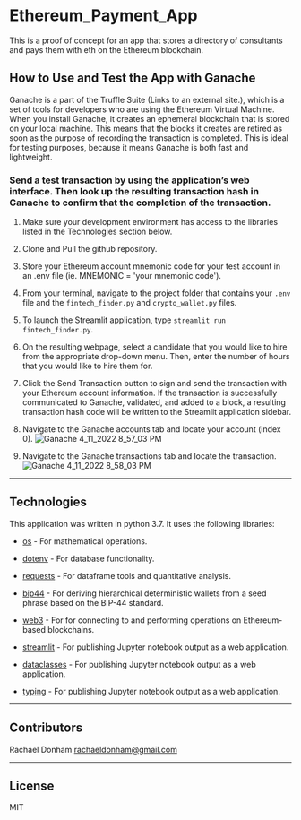 # Ethereum_Payment_App
This is a proof of concept for an app that stores a directory of consultants and pays them with eth on the Ethereum blockchain.

## How to Use and Test the App with Ganache

Ganache is a part of the Truffle Suite (Links to an external site.), which is a set of tools for developers who are using the Ethereum Virtual Machine. When you install Ganache, it creates an ephemeral blockchain that is stored on your local machine. This means that the blocks it creates are retired as soon as the purpose of recording the transaction is completed. This is ideal for testing purposes, because it means Ganache is both fast and lightweight.

### Send a test transaction by using the application’s web interface. Then look up the resulting transaction hash in Ganache to confirm that the completion of the transaction.

1. Make sure your development environment has access to the libraries listed in the Technologies section below.
2. Clone and Pull the github repository.
3. Store your Ethereum account mnemonic code for your test account in an .env file (ie. MNEMONIC = 'your mnemonic code').
4. From your terminal, navigate to the project folder that contains your `.env` file and the `fintech_finder.py` and `crypto_wallet.py` files.
5. To launch the Streamlit application, type `streamlit run fintech_finder.py`.

6. On the resulting webpage, select a candidate that you would like to hire from the appropriate drop-down menu. Then, enter the number of hours that you would like to hire them for. 
7. Click the Send Transaction button to sign and send the transaction with your Ethereum account information. If the transaction is successfully communicated to Ganache, validated, and added to a block, a resulting transaction hash code will be written to the Streamlit application sidebar.

8. Navigate to the Ganache accounts tab and locate your account (index 0).
![Ganache 4_11_2022 8_57_03 PM](https://user-images.githubusercontent.com/94941017/163826663-e944f88c-9fb7-4df6-8cbd-41d22b2bf564.png)

9. Navigate to the Ganache transactions tab and locate the transaction.
![Ganache 4_11_2022 8_58_03 PM](https://user-images.githubusercontent.com/94941017/163826674-ed3f72de-3115-4e6e-888b-bd59a2e44852.png)
---

## Technologies

This application was written in python 3.7. It uses the following libraries:

* [os](https://github.com/numpy/numpy) - For mathematical operations.

* [dotenv](https://github.com/sqlalchemy/sqlalchemy) - For database functionality.

* [requests](https://github.com/pandas-dev/pandas) - For dataframe tools and quantitative analysis.

* [bip44](https://pypi.org/project/bip44/) - For deriving hierarchical deterministic wallets from a seed phrase based on the BIP-44 standard.

* [web3](https://web3py.readthedocs.io/en/stable/overview.html) - For for connecting to and performing operations on Ethereum-based blockchains.

* [streamlit](https://github.com/voila-dashboards) - For publishing Jupyter notebook output as a web application.

* [dataclasses](https://github.com/voila-dashboards) - For publishing Jupyter notebook output as a web application.

* [typing](https://github.com/voila-dashboards) - For publishing Jupyter notebook output as a web application.

---

## Contributors

Rachael Donham
rachaeldonham@gmail.com

---

## License

MIT
    
